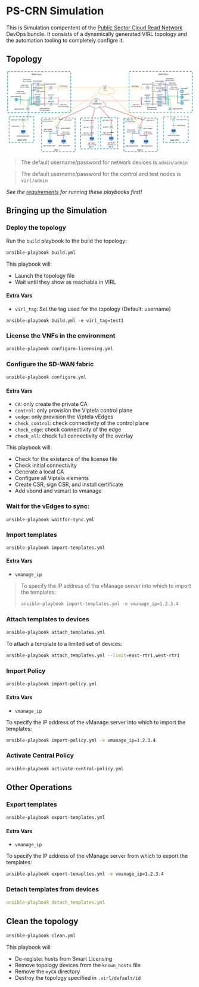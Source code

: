 # PS-CRN Simulation

This is Simulation compentent of the [Public Sector Cloud Read Network](crn_overview.md) DevOps bundle.  It consists of
a dynamically generated VIRL topology and the automation tooling to completely configre it.

## Topology

![Alt Text](images/virl_topology.png)

> The default username/password for network devices is `admin/admin`

> The default username/password for the control and test nodes is `virl/admin`

*See the [requirements](requirements.md) for running these playbooks first!*

## Bringing up the Simulation

### Deploy the topology

Run the `build` playbook to the build the topology:

```bash
ansible-playbook build.yml
```

This playbook will:

* Launch the topology file
* Wait until they show as reachable in VIRL

#### Extra Vars

* `virl_tag`: Set the tag used for the topology (Default: username)

```shell
ansible-playbook build.yml -e virl_tag=test1
```

### License the VNFs in the environment

```bash
ansible-playbook configure-licensing.yml
```

### Configure the SD-WAN fabric

```bash
ansible-playbook configure.yml
```

#### Extra Vars

* `CA`: only create the private CA
* `control`: only provision the Viptela control plane
* `vedge`: only provision the Viptela vEdges
* `check_control`: check connectivity of the control plane
* `check_edge`: check connectivity of the edge
* `check_all`: check full connectivity of the overlay

This playbook will:
* Check for the existance of the license file
* Check initial connectivity
* Generate a local CA
* Configure all Viptela elements
* Create CSR, sign CSR, and install certificate
* Add vbond and vsmart to vmanage

### Wait for the vEdges to sync:

```shell
ansible-playbook waitfor-sync.yml
```

### Import templates

```shell
ansible-playbook import-templates.yml
```

#### Extra Vars

* `vmanage_ip`

> To specify the IP address of the vManage server into which to import the templates:
>
> ```bash
> ansible-playbook import-templates.yml -e vmanage_ip=1.2.3.4
> ```

### Attach templates to devices

```bash
ansible-playbook attach_templates.yml
```

To attach a template to a limited set of devices:

```bash
ansible-playbook attach_templates.yml --limit=east-rtr1,west-rtr1
```

### Import Policy

```shell
ansible-playbook import-policy.yml
```

#### Extra Vars

* `vmanage_ip`

To specify the IP address of the vManage server into which to import the templates:

```bash
ansible-playbook import-policy.yml -e vmanage_ip=1.2.3.4
```

### Activate Central Policy

```bash
ansible-playbook activate-central-policy.yml
```

## Other Operations

### Export templates

```bash
ansible-playbook export-templates.yml
```

#### Extra Vars

* `vmanage_ip`

To specify the IP address of the vManage server from which to export the templates:

```bash
ansible-playbook export-temapltes.yml -e vmanage_ip=1.2.3.4
```

### Detach templates from devices
```yaml
ansible-playbook detach_templates.yml
```

## Clean the topology

```bash
ansible-playbook clean.yml
```

This playbook will:

* De-register hosts from Smart Licensing
* Remove topology devices from the `known_hosts` file
* Remove the `myCA` directory
* Destroy the topology specified in `.virl/default/id`
